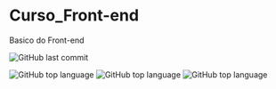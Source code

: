 # Curso_Front-end
Basico do Front-end

![GitHub last commit](https://img.shields.io/github/last-commit/Kaike-Vitorino/Curso_Front-end)

![GitHub top language](https://img.shields.io/github/languages/top/Kaike-Vitorino/Curso_Front-end)
![GitHub top language](https://img.shields.io/github/languages/top/Kaike-Vitorino/Curso_Front-end)
![GitHub top language](https://img.shields.io/github/languages/top/Kaike-Vitorino/Curso_Front-end)

